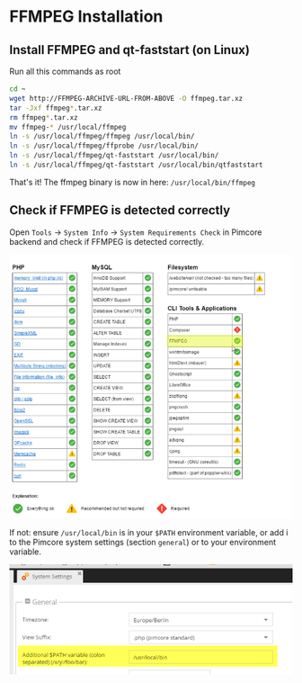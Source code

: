 # FFMPEG Installation 

## Install FFMPEG and qt-faststart (on Linux)

Run all this commands as root

```bash
cd ~
wget http://FFMPEG-ARCHIVE-URL-FROM-ABOVE -O ffmpeg.tar.xz
tar -Jxf ffmpeg*.tar.xz
rm ffmpeg*.tar.xz
mv ffmpeg-* /usr/local/ffmpeg
ln -s /usr/local/ffmpeg/ffmpeg /usr/local/bin/
ln -s /usr/local/ffmpeg/ffprobe /usr/local/bin/
ln -s /usr/local/ffmpeg/qt-faststart /usr/local/bin/
ln -s /usr/local/ffmpeg/qt-faststart /usr/local/bin/qtfaststart
```

That's it! The ffmpeg binary is now in here: ```/usr/local/bin/ffmpeg```
 
 
## Check if FFMPEG is detected correctly
Open ```Tools``` -> ```System Info``` -> ```System Requirements Check``` in Pimcore backend and check if 
FFMPEG is detected correctly. 

![FFMPEG Installation](../../img/ffmpeg1.png)

If not: ensure ```/usr/local/bin``` is in your ```$PATH``` environment variable, or add i to the Pimcore system 
settings (section ```general```) or to your environment variable.

![FFMPEG Path](../../img/ffmpeg2.png)